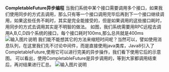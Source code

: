  **CompletableFuture异步编程** 
    当我们系统中某个接口需要调用多个接口，如果我们使用同步的方式去调用，那么只有等一个接口调用完毕后再到下一个接口继续调用，如果这些任务不耗时，其实是完全能接受的，但是如果调用的这些接口耗时，用同步的方式去调用其实是不明智的做法。
    如图，我们系统需要用RPC远程去调用A,B,C,D四个系统的接口，每个接口耗时100ms,那么总共就是400ms
    ![输入图片说明](https://images.gitee.com/uploads/images/2021/0903/125639_27b63c27_4775150.png "同步调用.png")
    我们能不能想其它的方法来缩短时间呢？当然可以，譬如使用消息队列，在这里我们先不讨论中间件，而是直接使用java类库，Java8引入了CompletableFuture,使用它可以进行完美的异步操作，我们看下使用它后的示意图。
    可以看出，使用CompletableFuture是异步调用的，等到大家都调用结束后，再对结果进行汇总。
    ![输入图片说明](https://images.gitee.com/uploads/images/2021/0903/130615_d307f663_4775150.png "异步调用.png")
    
